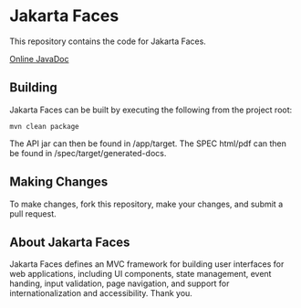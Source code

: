 # Jakarta Faces

This repository contains the code for Jakarta Faces.

[Online JavaDoc](https://javadoc.io/doc/jakarta.faces/jakarta.faces-api)

Building
--------

Jakarta Faces can be built by executing the following from the project root:

``mvn clean package``

The API jar can then be found in /app/target.
The SPEC html/pdf can then be found in /spec/target/generated-docs.


Making Changes
--------------

To make changes, fork this repository, make your changes, and submit a pull request.

About Jakarta Faces
-------------

Jakarta Faces defines an MVC framework for building user interfaces for web applications, 
including UI components, state management, event handing, input validation, page navigation, and 
support for internationalization and accessibility.
Thank you.

